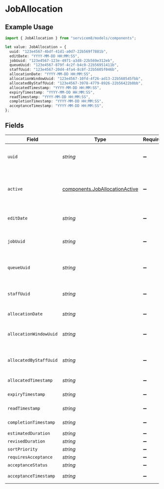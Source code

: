 # JobAllocation

## Example Usage

```typescript
import { JobAllocation } from "servicem8/models/components";

let value: JobAllocation = {
  uuid: "123e4567-4bdf-41d1-a0d7-22b569f7881b",
  editDate: "YYYY-MM-DD HH:MM:SS",
  jobUuid: "123e4567-123e-4971-a3d8-22b569e312eb",
  queueUuid: "123e4567-879f-4c2f-b4c0-22b56951411b",
  staffUuid: "123e4567-20d4-4fa4-8c8f-22b5605f046b",
  allocationDate: "YYYY-MM-DD HH:MM:SS",
  allocationWindowUuid: "123e4567-10fd-4f26-ad13-22b560545fbb",
  allocatedByStaffUuid: "123e4567-3978-4779-8926-22b56422b0bb",
  allocatedTimestamp: "YYYY-MM-DD HH:MM:SS",
  expiryTimestamp: "YYYY-MM-DD HH:MM:SS",
  readTimestamp: "YYYY-MM-DD HH:MM:SS",
  completionTimestamp: "YYYY-MM-DD HH:MM:SS",
  acceptanceTimestamp: "YYYY-MM-DD HH:MM:SS",
};
```

## Fields

| Field                                                                            | Type                                                                             | Required                                                                         | Description                                                                      | Example                                                                          |
| -------------------------------------------------------------------------------- | -------------------------------------------------------------------------------- | -------------------------------------------------------------------------------- | -------------------------------------------------------------------------------- | -------------------------------------------------------------------------------- |
| `uuid`                                                                           | *string*                                                                         | :heavy_minus_sign:                                                               | Record UUID key                                                                  | 123e4567-4bdf-41d1-a0d7-22b569f7881b                                             |
| `active`                                                                         | [components.JobAllocationActive](../../models/components/joballocationactive.md) | :heavy_minus_sign:                                                               | Record active/deleted flag. <br/><br/>Valid values are [0,1]                     |                                                                                  |
| `editDate`                                                                       | *string*                                                                         | :heavy_minus_sign:                                                               | Record last modified timestamp                                                   | YYYY-MM-DD HH:MM:SS                                                              |
| `jobUuid`                                                                        | *string*                                                                         | :heavy_minus_sign:                                                               | N/A                                                                              | 123e4567-123e-4971-a3d8-22b569e312eb                                             |
| `queueUuid`                                                                      | *string*                                                                         | :heavy_minus_sign:                                                               | N/A                                                                              | 123e4567-879f-4c2f-b4c0-22b56951411b                                             |
| `staffUuid`                                                                      | *string*                                                                         | :heavy_minus_sign:                                                               | N/A                                                                              | 123e4567-20d4-4fa4-8c8f-22b5605f046b                                             |
| `allocationDate`                                                                 | *string*                                                                         | :heavy_minus_sign:                                                               | N/A                                                                              | YYYY-MM-DD HH:MM:SS                                                              |
| `allocationWindowUuid`                                                           | *string*                                                                         | :heavy_minus_sign:                                                               | N/A                                                                              | 123e4567-10fd-4f26-ad13-22b560545fbb                                             |
| `allocatedByStaffUuid`                                                           | *string*                                                                         | :heavy_minus_sign:                                                               | N/A                                                                              | 123e4567-3978-4779-8926-22b56422b0bb                                             |
| `allocatedTimestamp`                                                             | *string*                                                                         | :heavy_minus_sign:                                                               | N/A                                                                              | YYYY-MM-DD HH:MM:SS                                                              |
| `expiryTimestamp`                                                                | *string*                                                                         | :heavy_minus_sign:                                                               | N/A                                                                              | YYYY-MM-DD HH:MM:SS                                                              |
| `readTimestamp`                                                                  | *string*                                                                         | :heavy_minus_sign:                                                               | N/A                                                                              | YYYY-MM-DD HH:MM:SS                                                              |
| `completionTimestamp`                                                            | *string*                                                                         | :heavy_minus_sign:                                                               | N/A                                                                              | YYYY-MM-DD HH:MM:SS                                                              |
| `estimatedDuration`                                                              | *string*                                                                         | :heavy_minus_sign:                                                               | N/A                                                                              |                                                                                  |
| `revisedDuration`                                                                | *string*                                                                         | :heavy_minus_sign:                                                               | N/A                                                                              |                                                                                  |
| `sortPriority`                                                                   | *string*                                                                         | :heavy_minus_sign:                                                               | N/A                                                                              |                                                                                  |
| `requiresAcceptance`                                                             | *string*                                                                         | :heavy_minus_sign:                                                               | N/A                                                                              |                                                                                  |
| `acceptanceStatus`                                                               | *string*                                                                         | :heavy_minus_sign:                                                               | N/A                                                                              |                                                                                  |
| `acceptanceTimestamp`                                                            | *string*                                                                         | :heavy_minus_sign:                                                               | N/A                                                                              | YYYY-MM-DD HH:MM:SS                                                              |